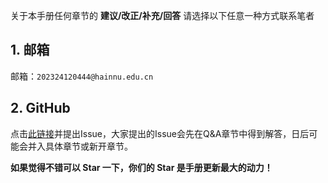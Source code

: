 关于本手册任何章节的 **建议/改正/补充/回答** 请选择以下任意一种方式联系笔者

## 1. 邮箱

邮箱：``202324120444@hainnu.edu.cn``

## 2. GitHub

点击[此链接](https://github.com/Freakz3z/HNNU-IC-Manual)并提出Issue，大家提出的Issue会先在Q&A章节中得到解答，日后可能会并入具体章节或新开章节。

**如果觉得不错可以 Star 一下，你们的 Star 是手册更新最大的动力！**
